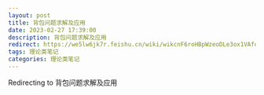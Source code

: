 ```yaml
---
layout: post
title: 背包问题求解及应用
date: 2023-02-27 17:39:00
description: 背包问题求解及应用
redirect: https://we5lw6jk7r.feishu.cn/wiki/wikcnF6roHBpWzeoDLe3ox1VAfd?from=from_copylink
tags: 理论类笔记
categories: 理论类笔记
---
```


Redirecting to 背包问题求解及应用
